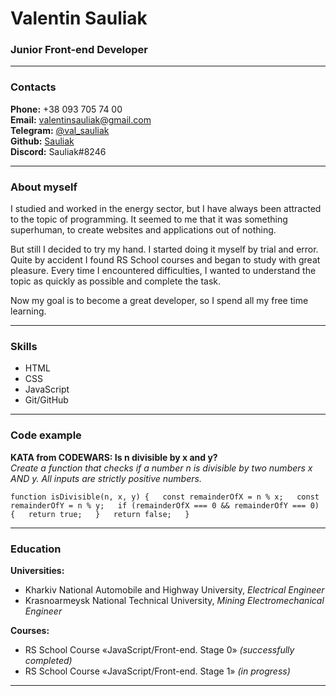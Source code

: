 # Valentin Sauliak  
### Junior Front-end Developer  

---

### Contacts  
**Phone:** +38 093 705 74 00  
**Email:** valentinsauliak@gmail.com  
**Telegram:** [@val_sauliak](https://t.me/val_sauliak "t.me/val_sauliak")  
**Github:** [Sauliak](https://github.com/Sauliak "github.com/Sauliak")  
**Discord:** Sauliak#8246  

---

### About myself  
I studied and worked in the energy sector, but I have always been attracted to the topic of programming. It seemed to me that it was something superhuman, to create websites and applications out of nothing.  

But still I decided to try my hand. I started doing it myself by trial and error. Quite by accident I found RS School courses and began to study with great pleasure. Every time I encountered difficulties, I wanted to understand the topic as quickly as possible and complete the task.  

Now my goal is to become a great developer, so I spend all my free time learning.

---

### Skills
* HTML  
* CSS  
* JavaScript  
* Git/GitHub  

---

### Code example
**KATA from CODEWARS: Is n divisible by x and y?**  
*Create a function that checks if a number n is divisible by two numbers x AND y. All inputs are strictly positive numbers.*  

`function isDivisible(n, x, y) {  
    const remainderOfX = n % x;  
    const remainderOfY = n % y;  
    if (remainderOfX === 0 && remainderOfY === 0) {  
        return true;  
        }  
    return false;  
}`

---

### Education
**Universities:**  
* Kharkiv National Automobile and Highway University, *Electrical Engineer*  
* Krasnoarmeysk National Technical University, *Mining Electromechanical Engineer*  

**Courses:**  
* RS School Course «JavaScript/Front-end. Stage 0» *(successfully completed)*  
* RS School Course «JavaScript/Front-end. Stage 1» *(in progress)*  

---

